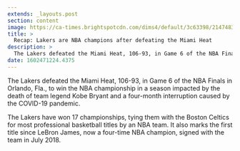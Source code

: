 ```yaml
--- 
extends: _layouts.post 
section: content 
image: https://ca-times.brightspotcdn.com/dims4/default/3c63398/2147483647/strip/true/crop/2792x1466+0+0/resize/1200x630!/quality/90/?url=https%3A%2F%2Fcalifornia-times-brightspot.s3.amazonaws.com%2F21%2F5f%2F2c84f5ff41ef81bfdf506a251db7%2Fla-photos-1staff-622053-sp-1011-lakers-heat-finals1-wjs.jpg 
title: > 
  Recap: Lakers are NBA champions after defeating the Miami Heat 
description: > 
  The Lakers defeated the Miami Heat, 106-93, in Game 6 of the NBA Finals in Orlando, Fla., to win the NBA championship in a season impacted by the death of team legend Kobe Bryant and a four-month interruption caused by the COVID-19 pandemic.The Lakers have won 17 championships, tying them with the Boston Celtics for most professional basketball titles by an NBA team.It also marks the first title since LeBron James, now a four-time NBA champion, signed with the team in July 2018. 
date: 1602471224.4375 
--- 
```

The Lakers defeated the Miami Heat, 106-93, in Game 6 of the NBA Finals in Orlando, Fla., to win the NBA championship in a season impacted by the death of team legend Kobe Bryant and a four-month interruption caused by the COVID-19 pandemic.

The Lakers have won 17 championships, tying them with the Boston Celtics for most professional basketball titles by an NBA team. It also marks the first title since LeBron James, now a four-time NBA champion, signed with the team in July 2018.